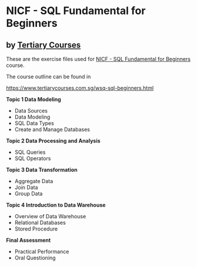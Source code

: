 # NICF - SQL Fundamental for Beginners
## by [Tertiary Courses](https://www.tertiarycourses.com.sg/)

These are the exercise files used for [NICF - SQL Fundamental for Beginners](https://www.tertiarycourses.com.sg/wsq-sql-beginners.html) course. 

The course outline can be found in 

https://www.tertiarycourses.com.sg/wsq-sql-beginners.html

<p><strong>Topic 1 Data Modeling</strong></p>
<ul>
<li>Data Sources</li>
<li>Data Modeling</li>
<li>SQL Data Types</li>
<li>Create and Manage Databases</li>
</ul>
<p><strong>Topic 2 Data Processing and Analysis</strong></p>
<ul>
<li>SQL Queries</li>
<li>SQL Operators</li>
</ul>
<p><strong>Topic 3 Data Transformation</strong></p>
<ul>
<li>Aggregate Data</li>
<li>Join Data</li>
<li>Group Data</li>
</ul>
<p><strong>Topic 4 Introduction to Data Warehouse</strong></p>
<ul>
<li>Overview of Data Warehouse</li>
<li>Relational Databases</li>
<li>Stored Procedure</li>
</ul>
<p><strong>Final Assessment</strong></p>
<ul>
<li>Practical Performance</li>
<li>Oral Questioning</li>
</ul>



